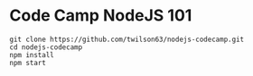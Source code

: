 # Code Camp NodeJS 101

```
git clone https://github.com/twilson63/nodejs-codecamp.git
cd nodejs-codecamp
npm install
npm start
```
